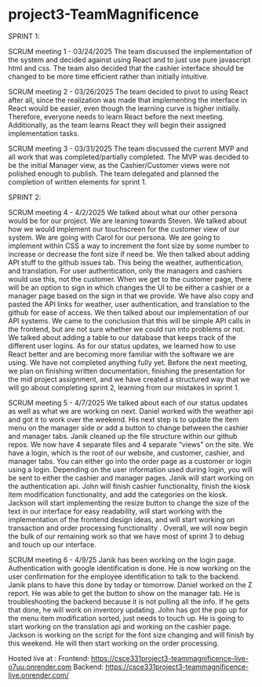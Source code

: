 # project3-TeamMagnificence

SPRINT 1:

SCRUM meeting 1 - 03/24/2025
The team discussed the implementation of the system and decided against using React and to just use pure javascript html and css. The team also decided that the cashier interface should be changed to be more time efficient rather than initially intuitive.

SCRUM meeting 2 - 03/26/2025
The team decided to pivot to using React after all, since the realization was made that implementing the interface in React would be easier, even though the learning curve is higher initially. Therefore, everyone needs to learn React before the next meeting. Additionally, as the team learns React they will begin their assigned implementation tasks.

SCRUM meeting 3 - 03/31/2025
The team discussed the current MVP and all work that was completed/partially completed. The MVP was decided to be the initial Manager view, as the Cashier/Customer views were not polished enough to publish. The team delegated and planned the completion of written elements for sprint 1.

SPRINT 2:

SCRUM meeting 4 - 4/2/2025
We talked about what our other persona would be for our project.  We are leaning towards Steven.  We talked about how we would implement our touchscreen for the customer view of our system.  We are going with Carol for our persona.  We are going to implement within CSS a way to increment the font size by some number to increase or decrease the font size if need be.  We then talked about adding API stuff to the github issues tab.  This being the weather, authentication, and translation.  For user authentication, only the managers and cashiers would use this, not the customer.  When we get to the customer page, there will be an option to sign in which changes the UI to be either a cashier or a manager page based on the sign in that we provide.  We have also copy and pasted the API links for weather, user authentication, and translation to the github for ease of access.  We then talked about our implementation of our API systems.  We came to the conclusion that this will be simple API calls in the frontend, but are not sure whether we could run into problems or not.  We talked about adding a table to our database that keeps track of the different user logins.  As for our status updates, we learned how to use React better and are becoming more familiar with the software we are using.  We have not completed anything fully yet.  Before the next meeting, we plan on finishing written documentation, finishing the presentation for the mid project assignment, and we have created a structured way that we will go about completing sprint 2, learning from our mistakes in sprint 1.

SCRUM meeting 5 - 4/7/2025 
We talked about each of our status updates as well as what we are working on next.  Daniel worked with the weather api and got it to work over the weekend.  His next step is to update the item menu on the manager side or add a button to change between the cashier and manager tabs.  Janik cleaned up the file structure within our github repos.  We now have 4 separate files and 4 separate “views” on the site.  We have a login, which is the root of our website, and customer, cashier, and manager tabs.  You can either go into the order page as a customer or login using a login. Depending on the user information used during login, you will be sent to either the cashier and manager pages.  Janik will start working on the authentication api.  John will finish cashier functionality, finish the kiosk item modification functionality, and add the categories on the kiosk.  Jackson will start implementing the resize button to change the size of the text in our interface for easy readability, will start working with the implementation of the frontend design ideas, and will start working on transaction and order processing functionality .  Overall, we will now begin the bulk of our remaining work so that we have most of sprint 3 to debug and touch up our interface.

SCRUM meeting 6 - 4/9/25 
Janik has been working on the login page.  Authentication with google identification is done.  He is now working on the user confirmation for the employee identification to talk to the backend. Janik plans to have this done by today or tomorrow.  Daniel worked on the Z report.  He was able to get the button to show on the manager tab.  He is troubleshooting the backend because it is not pulling all the info.  If he gets that done, he will work on inventory updating.  John has got the pop up for the menu item modification sorted, just needs to touch up.  He is going to start working on the translation api and working on the cashier page.  Jackson is working on the script for the font size changing and will finish by this weekend.  He will then start working on the order processing.


Hosted live at :
Frontend: https://csce331project3-teammagnificence-live-o7uu.onrender.com
Backend: https://csce331project3-teammagnificence-live.onrender.com/

